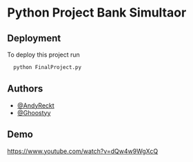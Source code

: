 
# Python Project Bank Simultaor




## Deployment

To deploy this project run

```bash
  python FinalProject.py
```


## Authors

- [@AndyReckt](https://github.com/AndyReckt)
- [@Ghoostyy](https://github.com/Ghoostyy)


## Demo


https://www.youtube.com/watch?v=dQw4w9WgXcQ